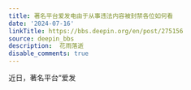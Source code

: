 ```yaml
---
title: 著名平台爱发电由于从事违法内容被封禁各位如何看
date: '2024-07-16'
linkTitle: https://bbs.deepin.org/en/post/275156
source: deepin_bbs
description:  花雨落逝 
disable_comments: true
---
```

近日，著名平台“爱发
